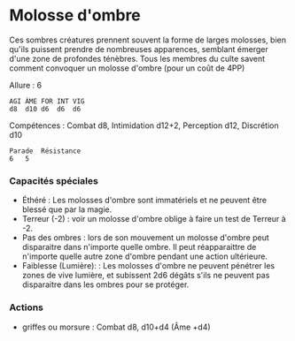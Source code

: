 # Molosse d'ombre

Ces sombres créatures prennent souvent la forme de larges molosses, bien qu'ils puissent prendre de nombreuses apparences, semblant émerger d'une zone de profondes ténèbres. Tous les membres du culte savent comment convoquer un molosse d'ombre (pour un coût de 4PP)

Allure : 6

	AGI	ÂME	FOR	INT	VIG
	d8	d10	d6	d6	d6

Compétences : Combat d8, Intimidation d12+2, Perception d12, Discrétion d10

	Parade	Résistance
	6	5

### Capacités spéciales 
- Éthéré : Les molosses d'ombre sont immatériels et ne peuvent être blessé que par la magie.
- Terreur (-2) : voir un molosse d'ombre oblige à faire un test de Terreur à -2.
- Pas des ombres : lors de son mouvement un molosse d'ombre peut disparaitre dans n'importe quelle ombre. Il peut réapparaittre de n'importe quelle autre zone d'ombre pendant une action ultérieure.
- Faiblesse (Lumière): : Les molosses d'ombre ne peuvent pénétrer les zones de vive lumière, et subissent 2d6 dégâts s'ils ne peuvent pas disparaitre dans les ombres pour se protéger.


### Actions
- griffes ou morsure : Combat d8, d10+d4 (Âme +d4)
